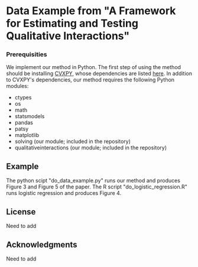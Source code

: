 # Data Example from "A Framework for Estimating and Testing Qualitative Interactions"

### Prerequisities
We implement our method in Python. The first step of using the method should be installing [CVXPY](http://www.cvxpy.org/en/latest/install/), whose dependencies are listed [here](http://www.cvxpy.org/en/latest/install/#install-from-source). In addition to CVXPY's dependencies, our method requires the following Python modules:

* ctypes
* os 
* math
* statsmodels
* pandas
* patsy
* matplotlib
* solving (our module; included in the repository)
* qualitativeinteractions (our module; included in the repository)

## Example
The python scipt "do_data_example.py" runs our method and produces Figure 3 and Figure 5 of the paper. The R script "do_logistic_regression.R" runs logistic regression and produces Figure 4. 

## License
Need to add

## Acknowledgments
Need to add
